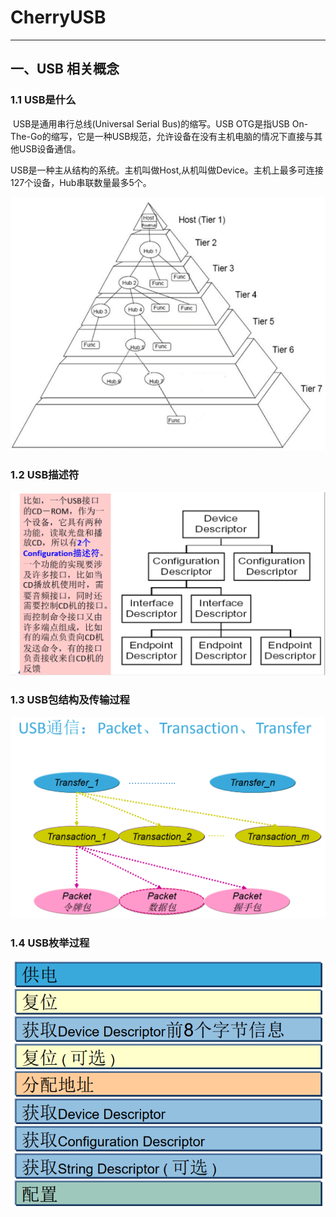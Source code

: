 # CherryUSB

---

## 一、USB 相关概念

### 1.1 USB是什么

​    USB是通用串行总线(Universal Serial Bus)的缩写。USB OTG是指USB On-The-Go的缩写，它是一种USB规范，允许设备在没有主机电脑的情况下直接与其他USB设备通信。

​    USB是一种主从结构的系统。主机叫做Host,从机叫做Device。主机上最多可连接127个设备，Hub串联数量最多5个。

![USB拓扑结构](..\img\USB_1.jpg)

### 1.2 USB描述符



![描述符](..\img\USB_4.jpg)





### 1.3 USB包结构及传输过程



![USB通信](..\img\USB_2.png)

### 1.4 USB枚举过程

![枚举过程](..\img\USB_3.png)
